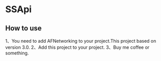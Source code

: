 # SSApi

## How to use
 1、You need to add AFNetworking to your project.This project based on version 3.0.
 2、Add this project to your project.
 3、Buy me coffee or something.
